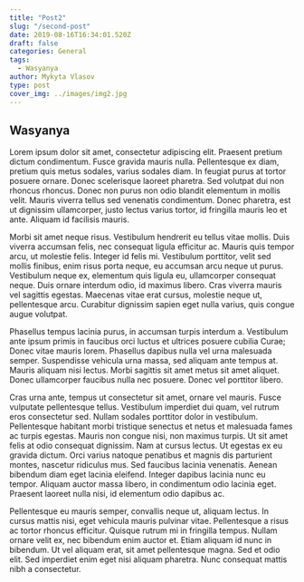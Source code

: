 ```yaml
---
title: "Post2"
slug: "/second-post"
date: 2019-08-16T16:34:01.520Z
draft: false
categories: General
tags:
  - Wasyanya
author: Mykyta Vlasov
type: post
cover_img: ../images/img2.jpg
---
```


## Wasyanya

Lorem ipsum dolor sit amet, consectetur adipiscing elit. Praesent pretium dictum condimentum. Fusce gravida mauris nulla. Pellentesque ex diam, pretium quis metus sodales, varius sodales diam. In feugiat purus at tortor posuere ornare. Donec scelerisque laoreet pharetra. Sed volutpat dui non rhoncus rhoncus. Donec non purus non odio blandit elementum in mollis velit. Mauris viverra tellus sed venenatis condimentum. Donec pharetra, est ut dignissim ullamcorper, justo lectus varius tortor, id fringilla mauris leo et ante. Aliquam id facilisis mauris.

Morbi sit amet neque risus. Vestibulum hendrerit eu tellus vitae mollis. Duis viverra accumsan felis, nec consequat ligula efficitur ac. Mauris quis tempor arcu, ut molestie felis. Integer id felis mi. Vestibulum porttitor, velit sed mollis finibus, enim risus porta neque, eu accumsan arcu neque ut purus. Vestibulum neque ex, elementum quis ligula eu, ullamcorper consequat neque. Duis ornare interdum odio, id maximus libero. Cras viverra mauris vel sagittis egestas. Maecenas vitae erat cursus, molestie neque ut, pellentesque arcu. Curabitur dignissim sapien eget nulla varius, quis congue augue volutpat.

Phasellus tempus lacinia purus, in accumsan turpis interdum a. Vestibulum ante ipsum primis in faucibus orci luctus et ultrices posuere cubilia Curae; Donec vitae mauris lorem. Phasellus dapibus nulla vel urna malesuada semper. Suspendisse vehicula urna massa, sed aliquam ante tempus at. Mauris aliquam nisi lectus. Morbi sagittis sit amet metus sit amet aliquet. Donec ullamcorper faucibus nulla nec posuere. Donec vel porttitor libero.

Cras urna ante, tempus ut consectetur sit amet, ornare vel mauris. Fusce vulputate pellentesque tellus. Vestibulum imperdiet dui quam, vel rutrum eros consectetur sed. Nullam sodales porttitor dolor in vestibulum. Pellentesque habitant morbi tristique senectus et netus et malesuada fames ac turpis egestas. Mauris non congue nisi, non maximus turpis. Ut sit amet felis at odio consequat dignissim. Nam at cursus lectus. Ut egestas ex eu gravida dictum. Orci varius natoque penatibus et magnis dis parturient montes, nascetur ridiculus mus. Sed faucibus lacinia venenatis. Aenean bibendum diam eget lacinia eleifend. Integer dapibus lacinia nunc eu tempor. Aliquam auctor massa libero, in condimentum odio lacinia eget. Praesent laoreet nulla nisi, id elementum odio dapibus ac.

Pellentesque eu mauris semper, convallis neque ut, aliquam lectus. In cursus mattis nisi, eget vehicula mauris pulvinar vitae. Pellentesque a risus ac tortor rhoncus efficitur. Quisque rutrum mi in fringilla tempus. Nullam ornare velit ex, nec bibendum enim auctor et. Etiam aliquam id nunc in bibendum. Ut vel aliquam erat, sit amet pellentesque magna. Sed et odio elit. Sed imperdiet enim eget nisi aliquam pharetra. Nunc consequat mattis nibh a consectetur.


